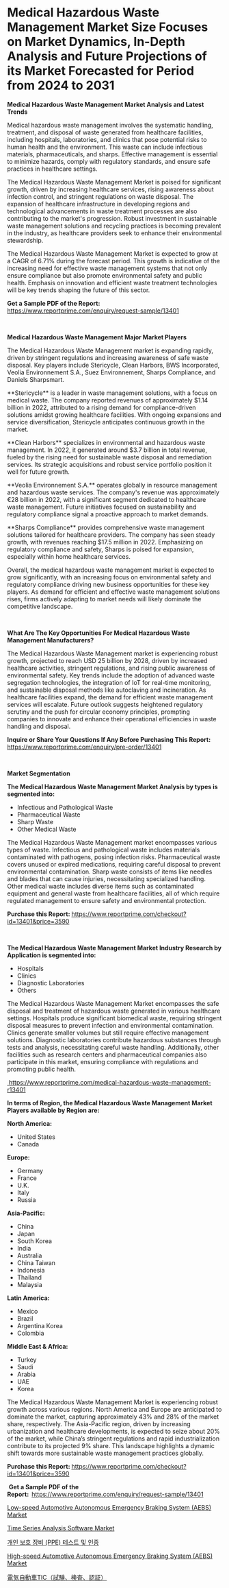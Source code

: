 <p><h1>Medical Hazardous Waste Management Market Size Focuses on Market Dynamics, In-Depth Analysis and Future Projections of its Market Forecasted for Period from 2024 to 2031</h1></p><p><strong>Medical Hazardous Waste Management Market Analysis and Latest Trends</strong></p>
<p><p>Medical hazardous waste management involves the systematic handling, treatment, and disposal of waste generated from healthcare facilities, including hospitals, laboratories, and clinics that pose potential risks to human health and the environment. This waste can include infectious materials, pharmaceuticals, and sharps. Effective management is essential to minimize hazards, comply with regulatory standards, and ensure safe practices in healthcare settings.</p><p>The Medical Hazardous Waste Management Market is poised for significant growth, driven by increasing healthcare services, rising awareness about infection control, and stringent regulations on waste disposal. The expansion of healthcare infrastructure in developing regions and technological advancements in waste treatment processes are also contributing to the market's progression. Robust investment in sustainable waste management solutions and recycling practices is becoming prevalent in the industry, as healthcare providers seek to enhance their environmental stewardship. </p><p>The Medical Hazardous Waste Management Market is expected to grow at a CAGR of 6.71% during the forecast period. This growth is indicative of the increasing need for effective waste management systems that not only ensure compliance but also promote environmental safety and public health. Emphasis on innovation and efficient waste treatment technologies will be key trends shaping the future of this sector.</p></p>
<p><strong>Get a Sample PDF of the Report:&nbsp;</strong> <a href="https://www.reportprime.com/enquiry/request-sample/13401">https://www.reportprime.com/enquiry/request-sample/13401</a></p>
<p>&nbsp;</p>
<p><strong>Medical Hazardous Waste Management Major Market Players</strong></p>
<p><p>The Medical Hazardous Waste Management market is expanding rapidly, driven by stringent regulations and increasing awareness of safe waste disposal. Key players include Stericycle, Clean Harbors, BWS Incorporated, Veolia Environnement S.A., Suez Environnement, Sharps Compliance, and Daniels Sharpsmart. </p><p>**Stericycle** is a leader in waste management solutions, with a focus on medical waste. The company reported revenues of approximately $1.14 billion in 2022, attributed to a rising demand for compliance-driven solutions amidst growing healthcare facilities. With ongoing expansions and service diversification, Stericycle anticipates continuous growth in the market.</p><p>**Clean Harbors** specializes in environmental and hazardous waste management. In 2022, it generated around $3.7 billion in total revenue, fueled by the rising need for sustainable waste disposal and remediation services. Its strategic acquisitions and robust service portfolio position it well for future growth.</p><p>**Veolia Environnement S.A.** operates globally in resource management and hazardous waste services. The company's revenue was approximately €28 billion in 2022, with a significant segment dedicated to healthcare waste management. Future initiatives focused on sustainability and regulatory compliance signal a proactive approach to market demands.</p><p>**Sharps Compliance** provides comprehensive waste management solutions tailored for healthcare providers. The company has seen steady growth, with revenues reaching $17.5 million in 2022. Emphasizing on regulatory compliance and safety, Sharps is poised for expansion, especially within home healthcare services.</p><p>Overall, the medical hazardous waste management market is expected to grow significantly, with an increasing focus on environmental safety and regulatory compliance driving new business opportunities for these key players. As demand for efficient and effective waste management solutions rises, firms actively adapting to market needs will likely dominate the competitive landscape.</p></p>
<p>&nbsp;</p>
<p><strong>What Are The Key Opportunities For Medical Hazardous Waste Management Manufacturers?</strong></p>
<p><p>The Medical Hazardous Waste Management market is experiencing robust growth, projected to reach USD 25 billion by 2028, driven by increased healthcare activities, stringent regulations, and rising public awareness of environmental safety. Key trends include the adoption of advanced waste segregation technologies, the integration of IoT for real-time monitoring, and sustainable disposal methods like autoclaving and incineration. As healthcare facilities expand, the demand for efficient waste management services will escalate. Future outlook suggests heightened regulatory scrutiny and the push for circular economy principles, prompting companies to innovate and enhance their operational efficiencies in waste handling and disposal.</p></p>
<p><strong>Inquire or Share Your Questions If Any Before Purchasing This Report:</strong> <a href="https://www.reportprime.com/enquiry/pre-order/13401">https://www.reportprime.com/enquiry/pre-order/13401</a></p>
<p>&nbsp;</p>
<p><strong>Market Segmentation</strong></p>
<p><strong>The Medical Hazardous Waste Management Market Analysis by types is segmented into:</strong></p>
<p><ul><li>Infectious and Pathological Waste</li><li>Pharmaceutical Waste</li><li>Sharp Waste</li><li>Other Medical Waste</li></ul></p>
<p><p>The Medical Hazardous Waste Management market encompasses various types of waste. Infectious and pathological waste includes materials contaminated with pathogens, posing infection risks. Pharmaceutical waste covers unused or expired medications, requiring careful disposal to prevent environmental contamination. Sharp waste consists of items like needles and blades that can cause injuries, necessitating specialized handling. Other medical waste includes diverse items such as contaminated equipment and general waste from healthcare facilities, all of which require regulated management to ensure safety and environmental protection.</p></p>
<p><strong>Purchase this Report:&nbsp;</strong><a href="https://www.reportprime.com/checkout?id=13401&price=3590">https://www.reportprime.com/checkout?id=13401&price=3590</a></p>
<p>&nbsp;</p>
<p><strong>The Medical Hazardous Waste Management Market Industry Research by Application is segmented into:</strong></p>
<p><ul><li>Hospitals</li><li>Clinics</li><li>Diagnostic Laboratories</li><li>Others</li></ul></p>
<p><p>The Medical Hazardous Waste Management Market encompasses the safe disposal and treatment of hazardous waste generated in various healthcare settings. Hospitals produce significant biomedical waste, requiring stringent disposal measures to prevent infection and environmental contamination. Clinics generate smaller volumes but still require effective management solutions. Diagnostic laboratories contribute hazardous substances through tests and analysis, necessitating careful waste handling. Additionally, other facilities such as research centers and pharmaceutical companies also participate in this market, ensuring compliance with regulations and promoting public health.</p></p>
<p><a href="https://www.reportprime.com/medical-hazardous-waste-management-r13401">&nbsp;https://www.reportprime.com/medical-hazardous-waste-management-r13401</a></p>
<p><strong>In terms of Region, the Medical Hazardous Waste Management Market Players available by Region are:</strong></p>
<p>
    <p> <strong> North America: </strong>
        <ul>
            <li>United States</li>
            <li>Canada</li>
        </ul>
        </p> 
    <p> <strong> Europe: </strong>
        <ul>
            <li>Germany</li>
            <li>France</li>
            <li>U.K.</li>
            <li>Italy</li>
            <li>Russia</li>
        </ul>
        </p> 
    <p> <strong> Asia-Pacific: </strong>
        <ul>
            <li>China</li>
            <li>Japan</li>
            <li>South Korea</li>
            <li>India</li>
            <li>Australia</li>
            <li>China Taiwan</li>
            <li>Indonesia</li>
            <li>Thailand</li>
            <li>Malaysia</li>
        </ul>
        </p> 
    <p> <strong> Latin America: </strong>
        <ul>
            <li>Mexico</li>
            <li>Brazil</li>
            <li>Argentina Korea</li>
            <li>Colombia</li>
        </ul>
        </p> 
    <p> <strong> Middle East & Africa: </strong>
        <ul>
            <li>Turkey</li>
            <li>Saudi</li>
            <li>Arabia</li>
            <li>UAE</li>
            <li>Korea</li>
        </ul>
    </p>
    </p>
<p><p>The Medical Hazardous Waste Management Market is experiencing robust growth across various regions. North America and Europe are anticipated to dominate the market, capturing approximately 43% and 28% of the market share, respectively. The Asia-Pacific region, driven by increasing urbanization and healthcare developments, is expected to seize about 20% of the market, while China’s stringent regulations and rapid industrialization contribute to its projected 9% share. This landscape highlights a dynamic shift towards more sustainable waste management practices globally.</p></p>
<p><strong>Purchase this Report: </strong><a href="https://www.reportprime.com/checkout?id=13401&price=3590">https://www.reportprime.com/checkout?id=13401&price=3590</a></p>
<p>&nbsp;<strong>Get a Sample PDF of the Report:&nbsp;&nbsp;</strong><a href="https://www.reportprime.com/enquiry/request-sample/13401">https://www.reportprime.com/enquiry/request-sample/13401</a></p>
<p><strong></strong></p>
<p><p><a href="https://medium.com/@millerjimk/the-global-low-speed-automotive-autonomous-emergency-braking-system-aebs-market-is-a-dynamic-ba437066d890">Low-speed Automotive Autonomous Emergency Braking System (AEBS) Market</a></p><p><a href="https://github.com/MaryNelson695/Market-Research-Report-List-1/blob/main/time-series-analysis-software-market.md">Time Series Analysis Software Market</a></p><p><a href="https://medium.com/@sadieelliott97/%EA%B0%9C%EC%9D%B8-%EB%B3%B4%ED%98%B8-%EC%9E%A5%EB%B9%84-ppe-%ED%85%8C%EC%8A%A4%ED%8A%B8-%EB%B0%8F-%EC%9D%B8%EC%A6%9D-%EC%8B%9C%EC%9E%A5-%EA%B8%80%EB%A1%9C%EB%B2%8C-%EB%B0%8F-%EC%A7%80%EC%97%AD-%EB%B6%84%EC%84%9D-2024-2031-396f32719cec?postPublishedType=initial">개인 보호 장비 (PPE) 테스트 및 인증</a></p><p><a href="https://medium.com/@madw10245644/the-high-speed-automotive-autonomous-emergency-braking-system-aebs-market-has-grown-12db3ba99e3a">High-speed Automotive Autonomous Emergency Braking System (AEBS) Market</a></p><p><a href="https://medium.com/@rudysimonis2023/electric-vehicle-tic-testing-inspection-and-certification-market-%E3%81%AF-%E3%82%B3%E3%82%B9%E3%83%88%E7%AE%A1%E7%90%86%E3%81%A8%E5%8A%B9%E7%8E%87%E5%90%91%E4%B8%8A%E3%82%92%E5%84%AA%E5%85%88%E3%81%97%E3%81%BE%E3%81%99-45d3e57bddde?postPublishedType=initial">電気自動車TIC（試験、検査、認証）</a></p></p>
